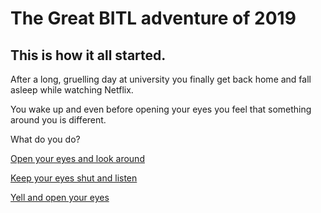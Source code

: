 # The Great BITL adventure of 2019

## This is how it all started.

After a long, gruelling day at university you finally get back home and fall asleep while watching Netflix.

You wake up and even before opening your eyes you feel that something around you is different.

What do you do?

[Open your eyes and look around](look-around/README.md)

[Keep your eyes shut and listen](listen/README.md)

[Yell and open your eyes](look-around/README.md)